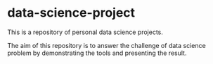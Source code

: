 # data-science-project

This is a repository of personal data science projects.

The aim of this repository is to answer the challenge of data science problem by demonstrating the tools and presenting the result.
